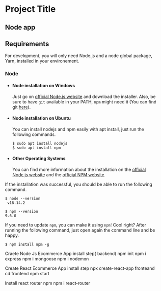 # Project Title

Node app
---
## Requirements

For development, you will only need Node.js and a node global package, Yarn, installed in your environement.

### Node
- #### Node installation on Windows

  Just go on [official Node.js website](https://nodejs.org/) and download the installer.
Also, be sure to have `git` available in your PATH, `npm` might need it (You can find git [here](https://git-scm.com/)).

- #### Node installation on Ubuntu

  You can install nodejs and npm easily with apt install, just run the following commands.

      $ sudo apt install nodejs
      $ sudo apt install npm

- #### Other Operating Systems
  You can find more information about the installation on the [official Node.js website](https://nodejs.org/) and the [official NPM website](https://npmjs.org/).

If the installation was successful, you should be able to run the following command.

    $ node --version
     v18.14.2

    $ npm --version
    9.6.0

If you need to update `npm`, you can make it using `npm`! Cool right? After running the following command, just open again the command line and be happy.

    $ npm install npm -g

Craete Node Js Ecommerce App install step( backend)
 npm init
 npm i express
 npm i mongoose
 npm i nodemon

Create React Ecommerce App install step
  npx create-react-app fronteand
  cd frontend
  npm start

Install react router npm 
  npm i react-router



